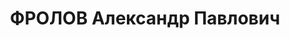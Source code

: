 ---
title: ФРОЛОВ Александр Павлович
description: "1899 г.р., м.р.: г. Пенза, русский, образование: неполное среднее\n\
  \ Мастер вагонного парка\n прож.: Новосибирская обл., г. Барабинск\n арестован 12.02.1937\n\
  \ Обвинение: в участии в к.р. организации, ст. 58-7,10 УК РСФСР.\n Приговор: Постановлением\
  \ Особого совещания при НКВД СССР, 28.04.1938 — 5 лет ИТЛ.\n Реабилитация: 06.06.1959"
---